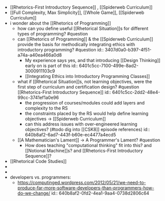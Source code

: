 - [[Rhetorics-First Introductory Sequence]] , [[Spiderweb Curriculum]]
- [[Full Complexity, Max Simplicity]], [[Whole Game]], [[Spiderweb Curriculum]]
- i wonder about the [[Rhetorics of Programming]]
	- how can you define useful [[Rhetorical Situation]]s for different types of programming? #question
	- can [[Rhetorics of Programming]] & the [[Spiderweb Curriculum]] provide the basis for methodically integrating ethics with introductory programming?  #question
	  id:: 3407d0a0-b397-4f51-a74a-a40ea466a0d8
		- My experience says yes, and that introducing [[Design Thinking]] early on is part of this
		  id:: 6401c5cc-7100-499e-8ad2-3000911103c9
		- [[Integrating Ethics into Introductory Programming Classes]]
	- what if [[Rhetorical Situation]]s, not learning objectives, were the first step of curriculum and certification design? #question [[Rhetorics-First Introductory Sequence]]
	  id:: 6401c5cc-2dd2-48e4-99cc-3741ef1a0e96
		- the progression of courses/modules could add layers and complexity to the RS
		- the constraints placed by the RS would help define learning objectives -> [[Spiderweb Curriculum]]
		- can this address issues with over-engineered learning objectives? (#todo dig into [[CSK8]] episode references)
		  id:: 640b8af2-6ad7-443f-b60e-ec4477a4ecd5
	- [[A Mathematician's Lament]] -> A Programmer's Lament? #question
		- How does teaching "computational thinking" fit into this? and [[Notional Machine]]s? and [[Rhetorics-First Introductory Sequence]]?
- [[Rhetorical Code Studies]]
-
-
- developers vs. programmers:
	- https://computinged.wordpress.com/2012/05/21/we-need-to-produce-far-more-software-developers-than-programmers-how-do-we-change/
	  id:: 640b8af2-0fd2-4ea1-9aa4-0738d2806c64